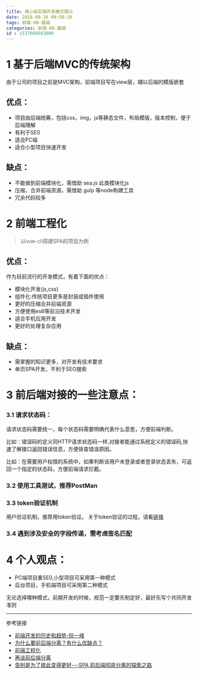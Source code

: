 ```yaml
---
title: 用心前后端开发模式探讨
date: 2018-09-26 09:58:10
tags: 前端-00-基础
categories: 前端-00-基础
id : 1537688683000
---
```

# 1 基于后端MVC的传统架构

由于公司的项目之前是MVC架构，前端项目写在view层，辅以后端的模版嵌套

## 优点：

- 项目由后端统筹，包括css，img，js等静态文件，布局模版，版本控制，便于后端理解
- 有利于SE0
- 适合PC端
- 适合小型项目快速开发

## 缺点：

- 不能做到前端模块化，需借助 sea.js 此类模块化js
- 压缩，合并前端资源，需借助 gulp 等node构建工具
- 冗余代码较多


# 2 前端工程化

> 以vue-cli搭建SPA的项目为例 

## 优点：

作为目前流行的开发模式，有着下面的优点：

- 模块化开发(js,css)
- 组件化:传统项目更多是封装成插件使用
- 更好的压缩合并前端资源
- 方便使用es6等前沿技术开发
- 适合手机应用开发
- 更好的处理复杂应用

## 缺点：

- 需掌握的知识更多，对开发有技术要求
- 单页SPA开发，不利于SEO搜索


# 3 前后端对接的一些注意点：

### 3.1 请求状态码：

请求状态码需要统一，每个状态码需要明确代表什么意思，方便前端判断。

比如：错误码的定义同HTTP请求状态码一样,对接者能通过系统定义的错误码,快速了解接口返回错误信息，方便排查错误原因。

比如：在需要用户权限的系统中，如果判断该用户未登录或者登录状态丢失，可返回一个指定的状态码，方便前端请求拦截。

### 3.2 使用工具测试，推荐PostMan

### 3.3 token验证机制

用户验证机制，推荐用token验证。
关于token验证的过程，请看[链接](https://www.cnblogs.com/muziyun1992/p/6760931.html)

### 3.4 遇到涉及安全的字段传递，需考虑签名匹配


# 4 个人观点：
- PC端项目重SE0,小型项目可采用第一种模式
- 后台项目，手机端项目可采用第二种模式

无论选择哪种模式，前期开发的时候，规范一定要先制定好，最好先写个共同开发准则

---

参考链接
- [前端开发的历史和趋势-阮一峰](https://github.com/ruanyf/jstraining/blob/master/docs/history.md)
- [为什么要前后端分离？有什么优缺点？](https://www.jianshu.com/p/1fe4d27ebcf1)
- [前端工程化](https://segmentfault.com/a/1190000016226284)
- [再谈前后端分离](https://juejin.im/post/5a2cf50651882510b27550ba)
- [告别是为了彼此变得更好---SPA 前后端彻底分离的探索之路](https://juejin.im/post/5a5dd832518825732472321b)






